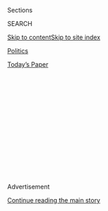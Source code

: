 <div id="app">

<div>

<div>

<div>

<div class="NYTAppHideMasthead css-1q2w90k e1suatyy0">

<div class="section css-ui9rw0 e1suatyy2">

<div class="css-eph4ug er09x8g0">

<div class="css-6n7j50">

</div>

<span class="css-1dv1kvn">Sections</span>

<div class="css-10488qs">

<span class="css-1dv1kvn">SEARCH</span>

</div>

[Skip to content](#site-content)[Skip to site
index](#site-index)

</div>

<div id="masthead-section-label" class="css-1wr3we4 eaxe0e00">

[Politics](https://www.nytimes3xbfgragh.onion/section/politics)

</div>

<div class="css-10698na e1huz5gh0">

</div>

</div>

<div id="masthead-bar-one" class="section hasLinks css-15hmgas e1csuq9d3">

<div class="css-uqyvli e1csuq9d0">

</div>

<div class="css-1uqjmks e1csuq9d1">

</div>

<div class="css-9e9ivx">

[](https://myaccount.nytimes3xbfgragh.onion/auth/login?response_type=cookie&client_id=vi)

</div>

<div class="css-1bvtpon e1csuq9d2">

[Today’s
Paper](https://www.nytimes3xbfgragh.onion/section/todayspaper)

</div>

</div>

</div>

</div>

<div data-aria-hidden="false">

<div id="site-content" data-role="main">

<div>

<div class="css-1aor85t" style="opacity:0.000000001;z-index:-1;visibility:hidden">

<div class="css-1hqnpie">

<div class="css-epjblv">

<span class="css-17xtcya">[Politics](/section/politics)</span><span class="css-x15j1o">|</span><span class="css-fwqvlz">E.P.A.
Promised ‘a New Day’ for the Agriculture Industry, Documents
Reveal</span>

</div>

<div class="css-k008qs">

<div class="css-1iwv8en">

<span class="css-18z7m18"></span>

<div>

</div>

</div>

<span class="css-1n6z4y">https://nyti.ms/2v9R92m</span>

<div class="css-1705lsu">

<div class="css-4xjgmj">

<div class="css-4skfbu" data-role="toolbar" data-aria-label="Social Media Share buttons, Save button, and Comments Panel with current comment count" data-testid="share-tools">

  - 
  - 
  - 
  - 
    
    <div class="css-6n7j50">
    
    </div>

  - 

</div>

</div>

</div>

</div>

</div>

</div>

<div class="css-13pd83m">

</div>

<div id="top-wrapper" class="css-1sy8kpn">

<div id="top-slug" class="css-l9onyx">

Advertisement

</div>

[Continue reading the main
story](#after-top)

<div class="ad top-wrapper" style="text-align:center;height:100%;display:block;min-height:250px">

<div id="top" class="place-ad" data-position="top" data-size-key="top">

</div>

</div>

<div id="after-top">

</div>

</div>

<div id="sponsor-wrapper" class="css-1hyfx7x">

<div id="sponsor-slug" class="css-19vbshk">

Supported by

</div>

[Continue reading the main
story](#after-sponsor)

<div id="sponsor" class="ad sponsor-wrapper" style="text-align:center;height:100%;display:block">

</div>

<div id="after-sponsor">

</div>

</div>

<div class="css-1vkm6nb ehdk2mb0">

# E.P.A. Promised ‘a New Day’ for the Agriculture Industry, Documents Reveal

</div>

<div class="css-79elbk" data-testid="photoviewer-wrapper">

<div class="css-z3e15g" data-testid="photoviewer-wrapper-hidden">

</div>

<div class="css-1a48zt4 ehw59r15" data-testid="photoviewer-children">

![<span class="css-16f3y1r e13ogyst0" data-aria-hidden="true">Scott
Pruitt, the Environmental Protection Agency administrator, in June at
the White
House.</span><span class="css-cnj6d5 e1z0qqy90" itemprop="copyrightHolder"><span class="css-1ly73wi e1tej78p0">Credit...</span><span><span>Al
Drago for The New York
Times</span></span></span>](https://static01.graylady3jvrrxbe.onion/images/2017/08/19/us/19dc-pesticide/merlin-to-scoop-125733062-141745-articleInline.jpg?quality=75&auto=webp&disable=upscale)

</div>

</div>

<div class="css-xt80pu e12qa4dv0">

<div class="css-18e8msd">

<div class="css-vp77d3 epjyd6m0">

<div class="css-1baulvz">

By [<span class="css-1baulvz" itemprop="name">Eric
Lipton</span>](http://www.nytimes3xbfgragh.onion/by/eric-lipton) and
[<span class="css-1baulvz last-byline" itemprop="name">Roni Caryn
Rabin</span>](http://www.nytimes3xbfgragh.onion/by/roni-caryn-rabin)

</div>

</div>

  - Aug. 18,
    2017

  - 
    
    <div class="css-4xjgmj">
    
    <div class="css-d8bdto" data-role="toolbar" data-aria-label="Social Media Share buttons, Save button, and Comments Panel with current comment count" data-testid="share-tools">
    
      - 
      - 
      - 
      - 
        
        <div class="css-6n7j50">
        
        </div>
    
      - 
    
    </div>
    
    </div>

</div>

</div>

<div class="section meteredContent css-1r7ky0e" name="articleBody" itemprop="articleBody">

<div class="css-1fanzo5 StoryBodyCompanionColumn">

<div class="css-53u6y8">

WASHINGTON — In the weeks before the Environmental Protection Agency
[decided to reject its own
scientists](https://www.nytimes3xbfgragh.onion/2017/03/29/us/politics/epa-insecticide-chlorpyrifos.html?mcubz=3&_r=0)’
advice to ban a potentially harmful pesticide, Scott Pruitt, the
agency’s head, promised farming industry executives who wanted to keep
using the pesticide that it is “a new day, and a new future,” and that
he was listening to their pleas.

Details on this meeting and dozens of other meetings in the weeks
leading up to the [late March decision by Mr.
Pruitt](https://www.epa.gov/sites/production/files/2017-03/documents/chlorpyrifos3b_order_denying_panna_and_nrdc27s_petitition_to_revoke_tolerances.pdf)
are contained in more than [700 pages of internal agency
documents](https://www.documentcloud.org/documents/3935290-EPA-HQ-2017-005731-Redacted.html "Full email response")
obtained by The New York Times through a Freedom of Information request.

Though hundreds of pages describing the deliberations were redacted from
the documents, the internal memos show how the E.P.A.’s new staff,
appointed by President Trump, pushed the agency’s career staff to draft
a ruling that would deny [the decade-old petition by
environmentalists](https://www.nrdc.org/sites/default/files/hea_10072201a.pdf)
to ban the pesticide,
[chlorpyrifos](https://www.epa.gov/ingredients-used-pesticide-products/chlorpyrifos).

Chlorpyrifos is still widely used in agriculture — on apples, oranges,
strawberries, almonds and many other fruits — though it was [barred from
residential use
in 2000](http://www.nytimes3xbfgragh.onion/2000/06/09/us/epa-citing-risks-to-children-signs-accord-to-limit-insecticide.html).
The [E.P.A.’s scientists have
recommended](https://www.regulations.gov/document?D=EPA-HQ-OPP-2015-0653-0001)it
be banned from use on farms and produce because it has been[linked to
lower I.Q.s and developmental
delays](https://www.mailman.columbia.edu/public-health-now/news/pesticide-chlorpyrifos-linked-childhood-developmental-delays)
among [agricultural workers and their
children](http://www.google.com/url?q=http%3A%2F%2Frepository.usfca.edu%2Fcapstone%2F529%2F&sa=D&sntz=1&usg=AFQjCNFl-3uwWNpfUbCJd4f0OuRRVxcvwA).

</div>

</div>

<div class="css-1fanzo5 StoryBodyCompanionColumn">

<div class="css-53u6y8">

[At a March 1 meeting at E.P.A. headquarters with
members](https://www.documentcloud.org/documents/3935290-EPA-HQ-2017-005731-Redacted.html#document/p32/a369099 "Meeting with American Farm Bureau from Washington State")of
the American Farm Bureau Federation from Washington State, industry
representatives pressed the E.P.A. not to reduce the number of
pesticides available. They said there were not enough alternative
pesticides to chlorpyrifos. They also said there was a need for “a
reasonable approach to regulate this pesticide,” which is widely used in
Washington State, and that they wanted “the farming community to be more
involved in the process.”

According to the documents, Mr. Pruitt “stressed that this is a new day,
a new future, for a common-sense approach to environmental protection.”
He said the new administration “is looking forward to working closely
with the agricultural community.”

Three days before Donald J. Trump’s inauguration, Dow Chemical had
separately [submitted a request to the agency to
reject](https://www.documentcloud.org/documents/3935257-2017-1-17-Dow-Comments-on-Pesticide-Ban-Urging.html)
the petition to ban chlorpyrifos, calling the scientific link between
the childhood health issues and the pesticide unclear, agency records
show.

Amy Graham, an E.P.A. spokeswoman, said the denial of the petition to
ban chlorpyrifos was justified. “Taking emails out of context doesn’t
change the fact that we continue to examine the science surrounding
chlorpyrifos,” she said in a written statement. She added that the
agency was examining “scientific concerns with the methodology used by
the previous administration.”

The emails show that as late as March 7, [Wendy
Cleland-Hamnett](https://www.epa.gov/aboutepa/about-office-chemical-safety-and-pollution-prevention-ocspp),
the acting head of the E.P.A.’s office of chemical safety, was
presenting the top political staff with options for how to handle the
decade-old petition from an environmental group requesting the ban.

</div>

</div>

<div class="css-1fanzo5 StoryBodyCompanionColumn">

<div class="css-53u6y8">

“We would talk about impacts of different options in the briefing,” Ms.
Cleland-Hamnett [wrote in a March 7
email.](https://www.documentcloud.org/documents/3935290-EPA-HQ-2017-005731-Redacted.html#document/p228/a369116)
The email raised the possibility of a meeting with Mr. Pruitt to discuss
the pesticide, a decision that the E.P.A.’s political staff had called a
“hot” regulatory item, given a court-ordered deadline of late March to
rule on the petition.

The next day, Ryan Jackson, Mr. Pruitt’s chief of staff, wrote to
another political appointee that he had “scared” the agency’s career
staff, suggesting that he had made clear the direction that the
political staff wanted to go — and given the career staff explicit
verbal orders to prepare documents explaining why the agency had shifted
its position.

“I think I did scare them or surprise them,” [Mr. Jackson wrote to
Samantha
Dravis](https://www.documentcloud.org/documents/3935290-EPA-HQ-2017-005731-Redacted.html#document/p530/a369101 "Ryan to Dravis"),
Mr. Pruitt’s political appointee to oversee E.P.A. policy. “They are
getting us information for Friday but they know where this is headed and
they are documenting it well.”

As the draft of the order rejecting the ban of the petition was being
written, political staff at the E.P.A. continued to organize meetings
with agriculture industry officials. An [email on March 10
said:](https://www.documentcloud.org/documents/3935290-EPA-HQ-2017-005731-Redacted.html#document/p317/a369104)
“Basic info for meeting. Purpose is to reset relationship with ag
leaders.”

When Ms. Cleland-Hamnett wrote back to the political appointees on March
16 to provide a draft of the order rejecting the ban of the pesticide,
[she told her
bosses](https://www.documentcloud.org/documents/3935290-EPA-HQ-2017-005731-Redacted.html#document/p301/a369109)
that “I think this version will allow you to see how we’re describing
the basis for the denial.”

The emails indicate E.P.A. officials closely coordinated their decision
on chlorpyrifos with the White House and the Department of Agriculture,
which is more closely linked with the agriculture industry and [had
questioned the justification for the
ban](https://www.documentcloud.org/documents/3935263-2017-1-17-USDA-COMMENT-DONT-APPROVE-PETITION.html).

On March 29, as the E.P.A. was about to publicly announce Mr. Pruitt’s
decision to forego the ban, an E.P.A. political employee [asked in an
email](https://www.documentcloud.org/documents/3935290-EPA-HQ-2017-005731-Redacted.html#document/p357/a369105),
“Did you run this by Ray Starling at the White House?” referring to the
[special assistant to the
president](https://www.whitehouse.gov/the-press-office/2017/02/27/white-house-national-economic-council-director-announces-senior-staff)
for agriculture, trade and food assistance.

</div>

</div>

<div class="css-1fanzo5 StoryBodyCompanionColumn">

<div class="css-53u6y8">

E.P.A. officials wanted to demonstrate in the [news
release](https://www.epa.gov/newsreleases/epa-administrator-pruitt-denies-petition-ban-widely-used-pesticide-0)
that they had the support of the Agriculture Department and the White
House, [writing in one
email](https://www.documentcloud.org/documents/3935290-EPA-HQ-2017-005731-Redacted.html#document/p141/a369102 "USDA email"),
“Do you think we could add ‘With Support from USDA, Admin....’ Into the
headline, to show it’s a joint release? Or is that too much?”

Environmental groups said the emails demonstrate that the E.P.A. under
Mr. Pruitt is doing favors for the industry, even if it means
compromising public health.

“What is clear from these documents is that Administrator Pruitt’s
abrupt action to vacate the ban on chlorpyrifos was an ideological — not
a health-based decision,” said Melanie Benesh, a legislative attorney at
the [Environmental Working Group.](http://www.ewg.org/) “In fact, the
Pruitt E.P.A. has shown time and time again that it seems to only be
willing to act quickly when it comes to dismantling health-protective
rules like the proposed ban on chlorpyrifos at the behest of industry.”

</div>

</div>

</div>

<div>

</div>

<div>

</div>

<div>

</div>

<div>

<div id="bottom-wrapper" class="css-1ede5it">

<div id="bottom-slug" class="css-l9onyx">

Advertisement

</div>

[Continue reading the main
story](#after-bottom)

<div id="bottom" class="ad bottom-wrapper" style="text-align:center;height:100%;display:block;min-height:90px">

</div>

<div id="after-bottom">

</div>

</div>

</div>

</div>

</div>

## Site Index

<div>

</div>

## Site Information Navigation

  - [© <span>2020</span> <span>The New York Times
    Company</span>](https://help.nytimes3xbfgragh.onion/hc/en-us/articles/115014792127-Copyright-notice)

<!-- end list -->

  - [NYTCo](https://www.nytco.com/)
  - [Contact
    Us](https://help.nytimes3xbfgragh.onion/hc/en-us/articles/115015385887-Contact-Us)
  - [Work with us](https://www.nytco.com/careers/)
  - [Advertise](https://nytmediakit.com/)
  - [T Brand Studio](http://www.tbrandstudio.com/)
  - [Your Ad
    Choices](https://www.nytimes3xbfgragh.onion/privacy/cookie-policy#how-do-i-manage-trackers)
  - [Privacy](https://www.nytimes3xbfgragh.onion/privacy)
  - [Terms of
    Service](https://help.nytimes3xbfgragh.onion/hc/en-us/articles/115014893428-Terms-of-service)
  - [Terms of
    Sale](https://help.nytimes3xbfgragh.onion/hc/en-us/articles/115014893968-Terms-of-sale)
  - [Site
    Map](https://spiderbites.nytimes3xbfgragh.onion)
  - [Help](https://help.nytimes3xbfgragh.onion/hc/en-us)
  - [Subscriptions](https://www.nytimes3xbfgragh.onion/subscription?campaignId=37WXW)

</div>

</div>

</div>

</div>
